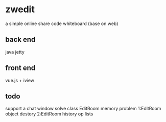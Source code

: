 # zwedit
a simple online share code whiteboard (base on web)

## back end
java jetty

## front end
vue.js + iview

## todo
support a chat window
solve class EditRoom memory problem
    1:EditRoom object destory
    2:EditRoom history op lists

